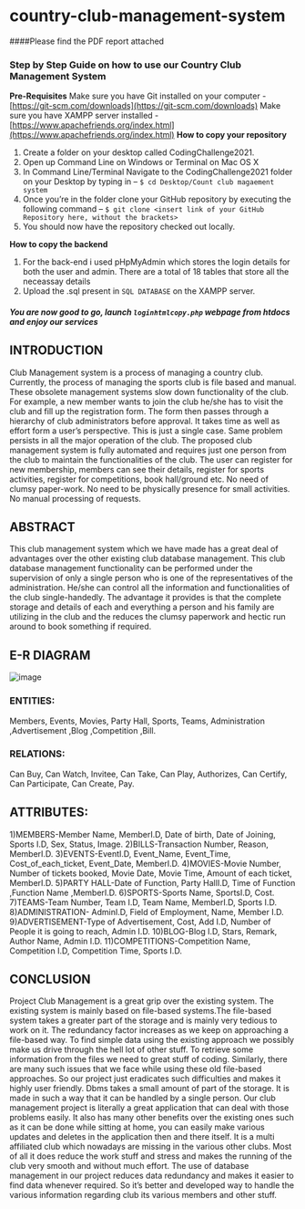 # country-club-management-system

####Please find the PDF report attached 

### **Step by Step Guide on how to use our Country Club Management System**
**Pre-Requisites**
Make sure you have Git installed on your computer - [https://git-scm.com/downloads](https://git-scm.com/downloads)
Make sure you have XAMPP server installed -[https://www.apachefriends.org/index.html](https://www.apachefriends.org/index.html)
**How to copy your repository**
1. Create a folder on your desktop called CodingChallenge2021.
3. Open up Command Line on Windows or Terminal on Mac OS X
4.  In Command Line/Terminal Navigate to the CodingChallenge2021 folder on your Desktop by typing in –
 `$ cd Desktop/Count club magaement system`
5. Once you’re in the folder clone your GitHub repository by executing the following command –
 `$ git clone <insert link of your GitHub Repository here, without the brackets>`
6. You should now have the repository checked out locally.

**How to copy the backend**

1. For the back-end i used pHpMyAdmin which stores the login details for both the user and admin. There are a total of 18 tables that store all the neceassay details 
2. Upload the .sql present in `SQL DATABASE` on the XAMPP server.


##### You are now good to go, launch `loginhtmlcopy.php` webpage from htdocs and enjoy our services 


## INTRODUCTION
Club Management system is a process of managing a country
club. Currently, the process of managing the sports club is file
based and manual. These obsolete management systems slow
down functionality of the club. For example, a new member wants
to join the club he/she has to visit the club and fill up the
registration form. The form then passes through a hierarchy of club
administrators before approval. It takes time as well as effort form
a user’s perspective. This is just a single case. Same problem
persists in all the major operation of the club. The proposed club
management system is fully automated and requires just one
person from the club to maintain the functionalities of the club. The
user can register for new membership, members can see their
details, register for sports activities, register for competitions, book
hall/ground etc. No need of clumsy paper-work. No need to be
physically presence for small activities. No manual processing of
requests.
## ABSTRACT
This club management system which we have made has a great deal of
advantages over the other existing club database management.
This club database management functionality can be performed under
the supervision of only a single person who is one of the representatives
of the administration. He/she can control all the information and
functionalities of the club single-handedly.
The advantage it provides is that the complete storage and details of
each and everything a person and his family are utilizing in the club and
the reduces the clumsy paperwork and hectic run around to book
something if required.

## E-R DIAGRAM

![image](https://user-images.githubusercontent.com/61506157/136733101-e6127901-f66d-475d-b604-2a6ac924bbbc.png)

### ENTITIES: 
Members, Events, Movies, Party Hall, Sports, Teams,
Administration ,Advertisement ,Blog ,Competition ,Bill.

### RELATIONS: 
Can Buy, Can Watch, Invitee, Can Take, Can Play,
Authorizes, Can Certify, Can Participate, Can Create, Pay.

## ATTRIBUTES:
1)MEMBERS-Member Name, MemberI.D, Date of birth, Date of Joining,
Sports I.D, Sex, Status, Image.
2)BILLS-Transaction Number, Reason, MemberI.D.
3)EVENTS-EventI.D, Event_Name, Event_Time, Cost_of_each_ticket,
Event_Date, MemberI.D.
4)MOVIES-Movie Number, Number of tickets booked, Movie Date,
Movie Time, Amount of each ticket, MemberI.D.
5)PARTY HALL-Date of Function, Party HallI.D, Time of Function
,Function Name ,MemberI.D.
6)SPORTS-Sports Name, SportsI.D, Cost.
7)TEAMS-Team Number, Team I.D, Team Name, MemberI.D, Sports
I.D.
8)ADMINISTRATION- AdminI.D, Field of Employment, Name, Member
I.D.
9)ADVERTISEMENT-Type of Advertisement, Cost, Add I.D, Number of
People it is going to reach, Admin I.D.
10)BLOG-Blog I.D, Stars, Remark, Author Name, Admin I.D.
11)COMPETITIONS-Competition Name, Competition I.D, Competition
Time, Sports I.D.

## CONCLUSION
Project Club Management is a great grip over the existing system. The
existing system is mainly based on file-based systems.The file-based
system takes a greater part of the storage and is mainly very tedious to
work on it. The redundancy factor increases as we keep on approaching
a file-based way. To find simple data using the existing approach we
possibly make us drive through the hell lot of other stuff. To retrieve
some information from the files we need to great stuff of coding.
Similarly, there are many such issues that we face while using these old
file-based approaches. So our project just eradicates such difficulties
and makes it highly user friendly. Dbms takes a small amount of part of
the storage. It is made in such a way that it can be handled by a single
person. Our club management project is literally a great application that
can deal with those problems easily. It also has many other benefits over
the existing ones such as it can be done while sitting at home, you can
easily make various updates and deletes in the application then and
there itself. It is a multi affiliated club which nowadays are missing in the
various other clubs. Most of all it does reduce the work stuff and stress
and makes the running of the club very smooth and without much effort.
The use of database management in our project reduces data
redundancy and makes it easier to find data whenever required. So it’s
better and developed way to handle the various information regarding
club its various members and other stuff.
